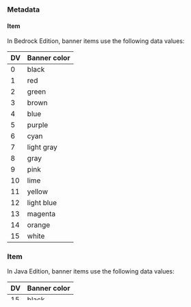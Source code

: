 ### Metadata
#### Item
In Bedrock Edition, banner items use the following data values:

| DV | Banner color |
|----|--------------|
| 0  | black        |
| 1  | red          |
| 2  | green        |
| 3  | brown        |
| 4  | blue         |
| 5  | purple       |
| 6  | cyan         |
| 7  | light gray   |
| 8  | gray         |
| 9  | pink         |
| 10 | lime         |
| 11 | yellow       |
| 12 | light blue   |
| 13 | magenta      |
| 14 | orange       |
| 15 | white        |

### Item
In Java Edition, banner items use the following data values:

| DV | Banner color |
|----|--------------|
| 15 | black        |
| 14 | red          |
| 13 | green        |
| 12 | brown        |
| 11 | blue         |
| 10 | purple       |
| 9  | cyan         |
| 8  | light gray   |
| 7  | gray         |
| 6  | pink         |
| 5  | lime         |
| 4  | yellow       |
| 3  | light blue   |
| 2  | magenta      |
| 1  | orange       |
| 0  | white        |

### Block states
See also: Block states

Java Edition:
Floor

| Name     | Default value | Allowed values | Description                          |
|----------|---------------|----------------|--------------------------------------|
| rotation | `0`           | `0`            | The block is facing south.           |
|          |               | `1`            | The block is facing south-southwest. |
|          |               | `2`            | The block is facing southwest.       |
|          |               | `3`            | The block is facing west-southwest.  |
|          |               | `4`            | The block is facing west.            |
|          |               | `5`            | The block is facing west-northwest.  |
|          |               | `6`            | The block is facing northwest.       |
|          |               | `7`            | The block is facing north-northwest. |
|          |               | `8`            | The block is facing north.           |
|          |               | `9`            | The block is facing north-northeast. |
|          |               | `10`           | The block is facing northeast.       |
|          |               | `11`           | The block is facing east-northeast.  |
|          |               | `12`           | The block is facing east.            |
|          |               | `13`           | The block is facing east-southeast.  |
|          |               | `14`           | The block is facing southeast.       |
|          |               | `15`           | The block is facing south-southeast. |

Wall

| Name   | Default value | Allowed values                            | Description                                                                                                                                                                    |
|--------|---------------|-------------------------------------------|--------------------------------------------------------------------------------------------------------------------------------------------------------------------------------|
| facing | `north`       | `east`<br/>`north`<br/>`south`<br/>`west` | The direction the block is facing. For example, a block facing east is attached to a block to its west.<br/>Opposite from the direction a player faces when placing the block. |

Bedrock Edition:

** Standing **
| Name                  | Metadata Bits                       | Default value | Allowed values | Values forMetadata Bits | Description                          |
|-----------------------|-------------------------------------|---------------|----------------|-------------------------|--------------------------------------|
| ground_sign_direction | `0x1`<br/>`0x2`<br/>`0x4`<br/>`0x8` | `0`           | `0`            | `0`                     | The block is facing south.           |
|                       |                                     |               | `1`            | `1`                     | The block is facing south-southwest. |
|                       |                                     |               | `2`            | `2`                     | The block is facing southwest.       |
|                       |                                     |               | `3`            | `3`                     | The block is facing west-southwest.  |
|                       |                                     |               | `4`            | `4`                     | The block is facing west.            |
|                       |                                     |               | `5`            | `5`                     | The block is facing west-northwest.  |
|                       |                                     |               | `6`            | `6`                     | The block is facing northwest.       |
|                       |                                     |               | `7`            | `7`                     | The block is facing north-northwest. |
|                       |                                     |               | `8`            | `8`                     | The block is facing north.           |
|                       |                                     |               | `9`            | `9`                     | The block is facing north-northeast. |
|                       |                                     |               | `10`           | `10`                    | The block is facing northeast.       |
|                       |                                     |               | `11`           | `11`                    | The block is facing east-northeast.  |
|                       |                                     |               | `12`           | `12`                    | The block is facing east.            |
|                       |                                     |               | `13`           | `13`                    | The block is facing east-southeast.  |
|                       |                                     |               | `14`           | `14`                    | The block is facing southeast.       |
|                       |                                     |               | `15`           | `15`                    | The block is facing south-southeast. |

** Wall **
| Name             | Metadata Bits             | Default value | Allowed values              | Values forMetadata Bits     | Description                                                                                                                                               |
|------------------|---------------------------|---------------|-----------------------------|-----------------------------|-----------------------------------------------------------------------------------------------------------------------------------------------------------|
| facing_direction | `0x1`<br/>`0x2`<br/>`0x4` | `0`           | `2`<br/>`3`<br/>`4`<br/>`5` | `2`<br/>`3`<br/>`4`<br/>`5` | The direction the block is facing. For example, a block facing east is attached to a block to its west.2: north<br/>3: south<br/>4: west<br/>5: east<br/> |
|                  |                           |               | `0`<br/>`1`                 | `0`<br/>`1`                 | Unused                                                                                                                                                    |

